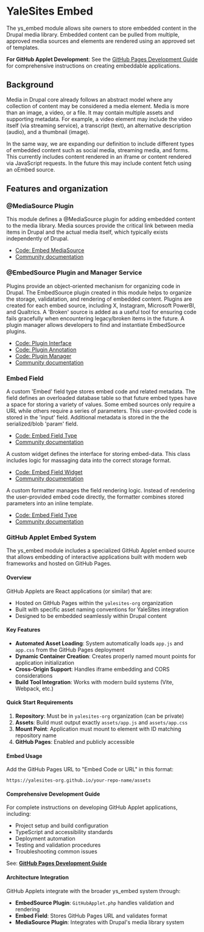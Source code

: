 # YaleSites Embed

The ys_embed module allows site owners to store embedded content in the Drupal media library. Embedded content can be pulled from multiple, approved media sources and elements are rendered using an approved set of templates.

**For GitHub Applet Development**: See the [GitHub Pages Development Guide](./GITHUB_PAGES_DEVELOPMENT_GUIDE.md) for comprehensive instructions on creating embeddable applications.

## Background

Media in Drupal core already follows an abstract model where any collection of content may be considered a media element. Media is more than an image, a video, or a file. It may contain multiple assets and supporting metadata. For example, a video element may include the video itself (via streaming service), a transcript (text), an alternative description (audio), and a thumbnail (image).

In the same way, we are expanding our definition to include different types of embedded content such as social media, streaming media, and forms. This currently includes content rendered in an iframe or content rendered via JavaScript requests. In the future this may include content fetch using an oEmbed source.

## Features and organization

### @MediaSource Plugin

This module defines a @MediaSource plugin for adding embedded content to the media library. Media sources provide the critical link between media items in Drupal and the actual media itself, which typically exists independently of Drupal.

- [Code: Embed MediaSource](./src/Plugin/media/Source/Embed.php)
- [Community documentation](https://www.drupal.org/docs/8/core/modules/media/creating-a-custom-mediasource-plugin-for-external-assets)

### @EmbedSource Plugin and Manager Service

Plugins provide an object-oriented mechanism for organizing code in Drupal. The EmbedSource plugin created in this module helps to organize the storage, validatation, and rendering of embedded content. Plugins are created for each embed source, including X, Instagram, Microsoft PowerBI, and Qualtrics. A 'Broken' source is added as a useful tool for ensuring code fails gracefully when encountering legacy/broken items in the future. A plugin manager allows developers to find and instantiate EmbedSource plugins.

- [Code: Plugin Interface](./src/Plugin/EmbedSourceInterface.php)
- [Code: Plugin Annotation](./src/Annotation/EmbedSource.php)
- [Code: Plugin Manager](./src/Plugin/EmbedSourceManager.php)
- [Community documentation](https://www.drupal.org/docs/drupal-apis/plugin-api)

### Embed Field

A custom 'Embed' field type stores embed code and related metadata. The field defines an overloaded database table so that future embed types have a space for storing a variety of values. Some embed sources only require a URL while others require a series of parameters. This user-provided code is stored in the 'input' field. Additional metadata is stored in the the serialized/blob 'param' field.

- [Code: Embed Field Type](./src/Plugin/Field/FieldType/Embed.php)
- [Community documentation](https://www.drupal.org/docs/creating-custom-modules/creating-custom-field-types-widgets-and-formatters/create-a-custom-field-type)

A custom widget defines the interface for storing embed-data. This class includes logic for massaging data into the correct storage format.

- [Code: Embed Field Widget](./src/Plugin/Field/FieldWidget/EmbedDefaultWidget.php)
- [Community documentation](https://www.drupal.org/docs/creating-custom-modules/creating-custom-field-types-widgets-and-formatters/create-a-custom-field-widget)

A custom formatter manages the field rendering logic. Instead of rendering the user-provided embed code directly, the formatter combines stored parameters into an inline template.

- [Code: Embed Field Type](./src/Plugin/Field/FieldFormatter/EmbedDefaultFormatter.php)
- [Community documentation](https://www.drupal.org/docs/creating-custom-modules/creating-custom-field-types-widgets-and-formatters/create-a-custom-field-formatter)

### GitHub Applet Embed System

The ys_embed module includes a specialized GitHub Applet embed source that allows embedding of interactive applications built with modern web frameworks and hosted on GitHub Pages.

#### Overview

GitHub Applets are React applications (or similar) that are:
- Hosted on GitHub Pages within the `yalesites-org` organization
- Built with specific asset naming conventions for YaleSites integration
- Designed to be embedded seamlessly within Drupal content

#### Key Features

- **Automated Asset Loading**: System automatically loads `app.js` and `app.css` from the GitHub Pages deployment
- **Dynamic Container Creation**: Creates properly named mount points for application initialization
- **Cross-Origin Support**: Handles iframe embedding and CORS considerations
- **Build Tool Integration**: Works with modern build systems (Vite, Webpack, etc.)

#### Quick Start Requirements

1. **Repository**: Must be in `yalesites-org` organization (can be private)
2. **Assets**: Build must output exactly `assets/app.js` and `assets/app.css`
3. **Mount Point**: Application must mount to element with ID matching repository name
4. **GitHub Pages**: Enabled and publicly accessible

#### Embed Usage

Add the GitHub Pages URL to "Embed Code or URL" in this format:
```
https://yalesites-org.github.io/your-repo-name/assets
```

#### Comprehensive Development Guide

For complete instructions on developing GitHub Applet applications, including:
- Project setup and build configuration
- TypeScript and accessibility standards
- Deployment automation
- Testing and validation procedures
- Troubleshooting common issues

See: **[GitHub Pages Development Guide](./GITHUB_PAGES_DEVELOPMENT_GUIDE.md)**

#### Architecture Integration

GitHub Applets integrate with the broader ys_embed system through:
- **EmbedSource Plugin**: `GitHubApplet.php` handles validation and rendering
- **Embed Field**: Stores GitHub Pages URL and validates format
- **MediaSource Plugin**: Integrates with Drupal's media library system
